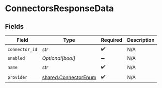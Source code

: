 # ConnectorsResponseData


## Fields

| Field                                                        | Type                                                         | Required                                                     | Description                                                  |
| ------------------------------------------------------------ | ------------------------------------------------------------ | ------------------------------------------------------------ | ------------------------------------------------------------ |
| `connector_id`                                               | *str*                                                        | :heavy_check_mark:                                           | N/A                                                          |
| `enabled`                                                    | *Optional[bool]*                                             | :heavy_minus_sign:                                           | N/A                                                          |
| `name`                                                       | *str*                                                        | :heavy_check_mark:                                           | N/A                                                          |
| `provider`                                                   | [shared.ConnectorEnum](../../models/shared/connectorenum.md) | :heavy_check_mark:                                           | N/A                                                          |